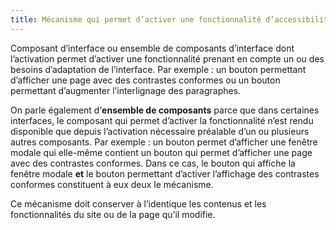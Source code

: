 ```yaml
---
title: Mécanisme qui permet d’activer une fonctionnalité d’accessibilité
---
```


Composant d’interface ou ensemble de composants d’interface dont l’activation permet d’activer une fonctionnalité prenant en compte un ou des besoins d’adaptation de l’interface. Par exemple : un bouton permettant d’afficher une page avec des contrastes conformes ou un bouton permettant d’augmenter l’interlignage des paragraphes.

On parle également d’**ensemble de composants** parce que dans certaines interfaces, le composant qui permet d’activer la fonctionnalité n’est rendu disponible que depuis l’activation nécessaire préalable d’un ou plusieurs autres composants. Par exemple : un bouton permet d’afficher une fenêtre modale qui elle-même contient un bouton qui permet d’afficher une page avec des contrastes conformes. Dans ce cas, le bouton qui affiche la fenêtre modale **et** le bouton permettant d’activer l’affichage des contrastes conformes constituent à eux deux le mécanisme.

Ce mécanisme doit conserver à l’identique les contenus et les fonctionnalités du site ou de la page qu’il modifie.
